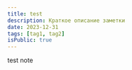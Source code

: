 ```yaml
---
title: test
description: Краткое описание заметки
date: 2023-12-31
tags: [tag1, tag2]
isPublic: true
---
```



test note
